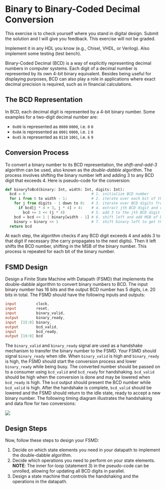 # Binary to Binary-Coded Decimal Conversion

This exercise is to check yourself where you stand in digital design.
Submit the solution and I will give you feedback. This exercise will not be graded.

Implement it in any HDL you know (e.g., Chisel, VHDL, or Verilog).
Also implement some testing (test bench).

Binary-Coded Decimal (BCD) is a way of explicitly representing decimal numbers in computer 
systems. Each digit of a decimal number is represented by its own 4-bit binary equivalent. 
Besides being useful for displaying purposes, BCD can also play a role in applications 
where exact decimal precision is required, such as in financial calculations.

## The BCD Representation

In BCD, each decimal digit is represented by a 4-bit binary number. Some examples for a 
two-digit decimal number are:

- `0x00` is represented as `0000` `0000`, i.e. `0` `0`
- `0x0A` is represented as `0001` `0000`, i.e. `1` `0`
- `0x45` is represented as `0110` `1001`, i.e. `6` `9`

## Conversion Process

To convert a binary number to its BCD representation, the *shift-and-add-3* algorithm can 
be used, also known as the *double-dabble* algorithm. The process involves shifting the 
binary number left and adding 3 to any BCD digit that exceeds 4. Here is pseudo-code for 
the conversion:

```python
def binaryToBcd(binary: Int, width: Int, digits: Int):
  bcd = 0                              # 1. initialize BCD number
  for i from 0 to width - 1:           # 2. iterate over each bit of the binary number
    for j from digits - 1 down to 0:   # 3. iterate over BCD digits from most to least significant
      if bcd[j * 4 + 3, j * 4] > 4:    # 4. extract jth BCD digit and check if it exceeds 4
        bcd += 3 << (j * 4)            # 5. add 3 to the jth BCD digit
    bcd = bcd << 1 | binary[width - 1] # 6. shift left and add MSB of binary
    binary = binary << 1               # 7. shift binary left to get the next bit at MSB
  return bcd
```

At each step, the algorithm checks if any BCD digit exceeds 4 and adds 3 to that digit 
if necessary (the carry propagates to the next digits). Then it left shifts the BCD 
number, shifting in the MSB of the binary number. This process is repeated for each 
bit of the binary number.

## FSMD Design

Design a Finite State Machine with Datapath (FSMD) that implements the double-dabble 
algorithm to convert binary numbers to BCD. The input binary number has 16 bits and 
the output BCD number has 5 digits, i.e. 20 bits in total. The FSMD should have the 
following inputs and outputs:

```verilog
input         clock,
input         reset,
input         binary_valid,
output        binary_ready,
input  [15:0] binary,
output        bcd_valid,
input         bcd_ready,
output [19:0] bcd
```

The `binary_valid` and `binary_ready` signal are used as a handshake mechanism to 
transfer the binary number to the FSMD. Your FSMD should signal `binary_ready` when 
idle. When `binary_valid` is high and `binary_ready` is high, the FSMD should 
start the conversion process and lower `binary_ready` while being busy. The converted 
number should be passed on to a consumer using `bcd_valid` and `bcd_ready` for handshaking. `bcd_valid` should be high when the conversion is done and may be lowered when `bcd_ready` is high. The `bcd` output should present the BCD number while `bcd_valid` is high. After the handshake is complete, `bcd_valid` should be lowered and the FSMD should return to the idle state, ready to accept a new binary number. The following timing diagram illustrates the handshaking and data flow for two conversions:

<img src="https://svg.wavedrom.com/{ 'signal': [{ 'name': 'clk',        'wave': 'p...............' },{ 'name': 'reset',      'wave': '10..............' },{ 'name': 'binary_valid','wave':'x0101|....0|....' },{ 'name': 'binary_ready','wave':'x1.0.|...10|....' },{ 'name': 'binary[15:0]','wave':'x.5x5|...x.|....', 'data':['0xAA','0x24'] },{ 'name': 'bcd_valid',   'wave':'0....|1..0.|..10' },{ 'name': 'bcd_ready',   'wave':'0....|..10.|1..0' },{ 'name': 'bcd[19:0]',   'wave':'x....|4..x.|..4x', 'data':['0x170','0x36'] }]}"/>

## Design Steps

Now, follow these steps to design your FSMD:

1. Decide on which state elements you need in your datapath to implement the 
   double-dabble algorithm.
2. Decide which operations you need to perform on your state elements. **NOTE**: The 
   inner for-loop (statement 3) in the pseudo-code can be unrolled, allowing for 
   updating all BCD digits in parallel.
3. Design a state machine that controls the handshaking and the operations in the datapath.

